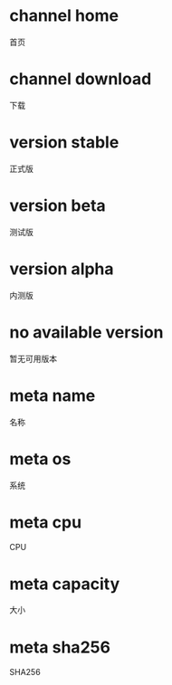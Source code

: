 # channel home
首页

# channel download
下载

# version stable
正式版

# version beta
测试版

# version alpha
内测版

# no available version
暂无可用版本

# meta name
名称

# meta os
系统

# meta cpu
CPU

# meta capacity
大小

# meta sha256
SHA256
